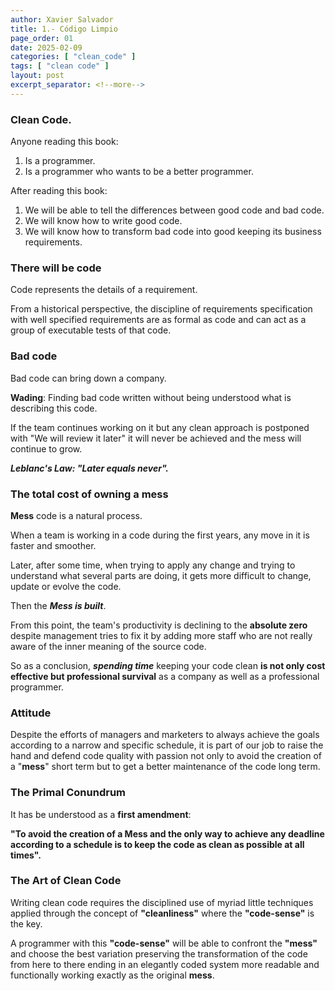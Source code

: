 ```yaml
---
author: Xavier Salvador
title: 1.- Código Limpio
page_order: 01
date: 2025-02-09
categories: [ "clean_code" ]
tags: [ "clean code" ]
layout: post
excerpt_separator: <!--more-->
---
```


### Clean Code.
Anyone reading this book:
1. Is a programmer.
2. Is a programmer who wants to be a better programmer.

After reading this book:
1. We will be able to tell the differences between good code and bad code.
2. We will know how to write good code.
3. We will know how to transform bad code into good keeping its business requirements.


### There will be code
Code represents the details of a requirement.

From a historical perspective, the discipline of requirements specification with well specified requirements are as formal as code and can act as a group of executable tests of that code.

### Bad code
Bad code can bring down a company.

**Wading**: Finding bad code written without being understood what is describing this code. 

If the team continues working on it but any clean approach is postponed with "We will review it later" it will never be achieved and the mess will continue to grow.

***Leblanc's Law: "Later equals never".***


### The total cost of owning a mess

**Mess** code is a natural process.

When a team is working in a code during the first years, any move in it is faster and smoother. 

Later, after some time, when trying to apply any change and trying to understand what several parts are doing, it gets more difficult to change, update or evolve the code. 

Then the **_Mess is built_**.

From this point, the team's productivity is declining to the **absolute zero** despite management tries to fix it by adding more staff who are not really aware of the inner meaning of the source code.

So as a conclusion, **_spending time_** keeping your code clean **is not only cost effective but professional survival** as a company as well as a professional programmer.

### Attitude
Despite the efforts of managers and marketers to always achieve the goals according to a narrow and specific schedule, it is part of our job to raise the hand and defend code quality with passion not only to avoid the creation of a "**mess**" short term but to get a better maintenance of the code long term.

### The Primal Conundrum
It has be understood as a **first amendment**:

**"To avoid the creation of a Mess and the only way to achieve any deadline according to a schedule is to keep the code as clean as possible at all times".**


### The Art of Clean Code
Writing clean code requires the disciplined use of myriad little techniques applied through the concept of **"cleanliness"** where the **"code-sense"** is the key.

A programmer with this **"code-sense"** will be able to confront the **"mess"** and choose the best variation preserving the transformation of the code from here to there ending in an elegantly coded system more readable and functionally working exactly as the original **mess**.
